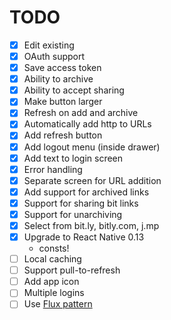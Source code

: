 # TODO

- [x] Edit existing
- [x] OAuth support
- [x] Save access token
- [x] Ability to archive
- [x] Ability to accept sharing
- [x] Make button larger
- [x] Refresh on add and archive
- [x] Automatically add http to URLs
- [x] Add refresh button
- [x] Add logout menu (inside drawer)
- [x] Add text to login screen
- [x] Error handling
- [x] Separate screen for URL addition
- [x] Add support for archived links
- [x] Support for sharing bit links
- [x] Support for unarchiving
- [x] Select from bit.ly, bitly.com, j.mp
- [x] Upgrade to React Native 0.13
    - consts!
- [ ] Local caching
- [ ] Support pull-to-refresh
- [ ] Add app icon
- [ ] Multiple logins
- [ ] Use [Flux pattern](https://github.com/aksonov/react-native-router-flux)
